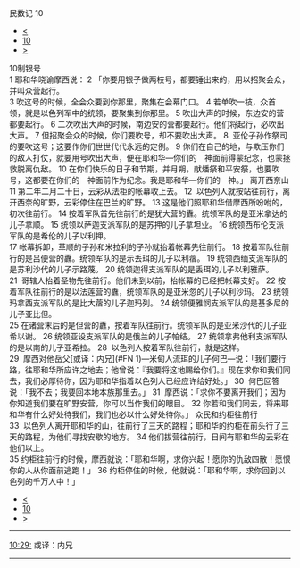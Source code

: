 ﻿





 民数记 10




* [<](bible/NUM09.md)
* [10](bible/NUM.md)
* [>](bible/NUM11.md)



 
10制银号  
1 耶和华晓谕摩西说： 
2 「你要用银子做两枝号，都要锤出来的，用以招聚会众，并叫众营起行。  
3 吹这号的时候，全会众要到你那里，聚集在会幕门口。 
4 若单吹一枝，众首领，就是以色列军中的统领，要聚集到你那里。 
5 吹出大声的时候，东边安的营都要起行。 
6 二次吹出大声的时候，南边安的营都要起行。他们将起行，必吹出大声。 
7 但招聚会众的时候，你们要吹号，却不要吹出大声。 
8  亚伦子孙作祭司的要吹这号；这要作你们世世代代永远的定例。 
9 你们在自己的地，与欺压你们的敌人打仗，就要用号吹出大声，便在耶和华—你们的　神面前得蒙纪念，也蒙拯救脱离仇敌。 
10 在你们快乐的日子和节期，并月朔，献燔祭和平安祭，也要吹号，这都要在你们的　神面前作为纪念。我是耶和华—你们的　神。」 离开西奈山  
11 第二年二月二十日，云彩从法柜的帐幕收上去。 
12  以色列人就按站往前行，离开西奈的旷野，云彩停住在巴兰的旷野。 
13 这是他们照耶和华借摩西所吩咐的，初次往前行。 
14 按着军队首先往前行的是犹大营的纛。统领军队的是亚米拿达的儿子拿顺。 
15 统领以萨迦支派军队的是苏押的儿子拿坦业。 
16 统领西布伦支派军队的是希伦的儿子以利押。  
17 帐幕拆卸，革顺的子孙和米拉利的子孙就抬着帐幕先往前行。 
18 按着军队往前行的是吕便营的纛。统领军队的是示丢珥的儿子以利蓿。 
19 统领西缅支派军队的是苏利沙代的儿子示路蔑。 
20 统领迦得支派军队的是丢珥的儿子以利雅萨。  
21  哥辖人抬着圣物先往前行。他们未到以前，抬帐幕的已经把帐幕支好。 
22 按着军队往前行的是以法莲营的纛，统领军队的是亚米忽的儿子以利沙玛。 
23 统领玛拿西支派军队的是比大蓿的儿子迦玛列。 
24 统领便雅悯支派军队的是基多尼的儿子亚比但。  
25 在诸营末后的是但营的纛，按着军队往前行。统领军队的是亚米沙代的儿子亚希以谢。 
26 统领亚设支派军队的是俄兰的儿子帕结。 
27 统领拿弗他利支派军队的是以南的儿子亚希拉。 
28  以色列人按着军队往前行，就是这样。  
29  摩西对他岳父[或译：内兄](#FN
1)—米甸人流珥的儿子何巴—说：「我们要行路，往耶和华所应许之地去；他曾说：『我要将这地赐给你们。』现在求你和我们同去，我们必厚待你，因为耶和华指着以色列人已经应许给好处。」 
30  何巴回答说：「我不去；我要回本地本族那里去。」 
31  摩西说：「求你不要离开我们；因为你知道我们要在旷野安营，你可以当作我们的眼目。 
32 你若和我们同去，将来耶和华有什么好处待我们，我们也必以什么好处待你。」 众民和约柜往前行  
33  以色列人离开耶和华的山，往前行了三天的路程；耶和华的约柜在前头行了三天的路程，为他们寻找安歇的地方。 
34 他们拔营往前行，日间有耶和华的云彩在他们以上。  
35 约柜往前行的时候，摩西就说：「耶和华啊，求你兴起！愿你的仇敌四散！愿恨你的人从你面前逃跑！」 
36 约柜停住的时候，他就说：「耶和华啊，求你回到以色列的千万人中！」 
* [<](bible/NUM09.md)
* [10](bible/NUM.md)
* [>](bible/NUM11.md)





---


[10:29:](#V29)
或译：内兄




---









